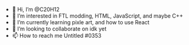 - 👋 Hi, I’m @C20H12
- 👀 I’m interested in FTL modding, HTML, JavaScript, and maybe C++
- 🌱 I’m currently learning pixle art, and how to use React
- 💞️ I’m looking to collaborate on idk yet
- 📫 How to reach me Untitled #0353

<!---
C20H12/C20H12 is a ✨ special ✨ repository because its `README.md` (this file) appears on your GitHub profile.
You can click the Preview link to take a look at your changes.
--->

